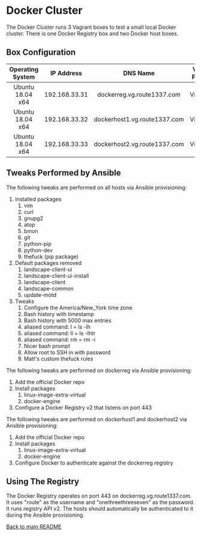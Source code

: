 Docker Cluster
====================
The Docker Cluster runs 3 Vagrant boxes to test a small local Docker cluster. There is one Docker Registry box and two Docker host boxes.  

Box Configuration
------------
| Operating System | IP Address    | DNS Name                            | Vagrant Provider | RAM | CPUs |
|:----------------:|:-------------:|:-----------------------------------:|:----------------:|:---:|:----:|
| Ubuntu 18.04 x64 | 192.168.33.31 | dockerreg.vg.route1337.com          | Virtualbox       | 1GB | 1    |
| Ubuntu 18.04 x64 | 192.168.33.32 | dockerhost1.vg.route1337.com        | Virtualbox       | 3GB | 2    |
| Ubuntu 18.04 x64 | 192.168.33.33 | dockerhost2.vg.route1337.com        | Virtualbox       | 3GB | 2    |

Tweaks Performed by Ansible
------------
The following tweaks are performed on all hosts via Ansible provisioning:

1. Installed packages
    1. vim
    2. curl
    3. gnupg2
    4. atop
    5. bmon
    6. git
    7. python-pip
    8. python-dev
    9. thefuck (pip package)
2. Default packages removed
    1. landscape-client-ui
    2. landscape-client-ui-install
    3. landscape-client
    4. landscape-common
    5. update-motd
3. Tweaks
    1. Configure the America/New_York time zone
    2. Bash history with timestamp
    3. Bash history with 5000 max entries
    4. aliased command: l = ls -lh
    5. aliased command: ll = ls -lhtr
    6. aliased command: rm = rm -i
    7. Nicer bash prompt
    8. Allow root to SSH in with password
    9. Matt's custom thefuck rules

The following tweaks are performed on dockerreg via Ansible provisioning:

1. Add the official Docker repo
2. Install packages
    1. linux-image-extra-virtual
    1. docker-engine
3. Configure a Docker Registry v2 that listens on port 443

The following tweaks are performed on dockerhost1 and dockerhost2 via Ansible provisioning:

1. Add the official Docker repo
2. Install packages
    1. linux-image-extra-virtual
    2. docker-engine
3. Configure Docker to authenticate against the dockerreg registry

Using The Registry
------------
The Docker Registry operates on port 443 on dockerreg.vg.route1337.com. It uses "route" as the username and "onethreethreeseven" as the password. It runs registry API v2. The hosts should automatically be authenticated to it during the Ansible provisioning.

[Back to main README](../README.md)

